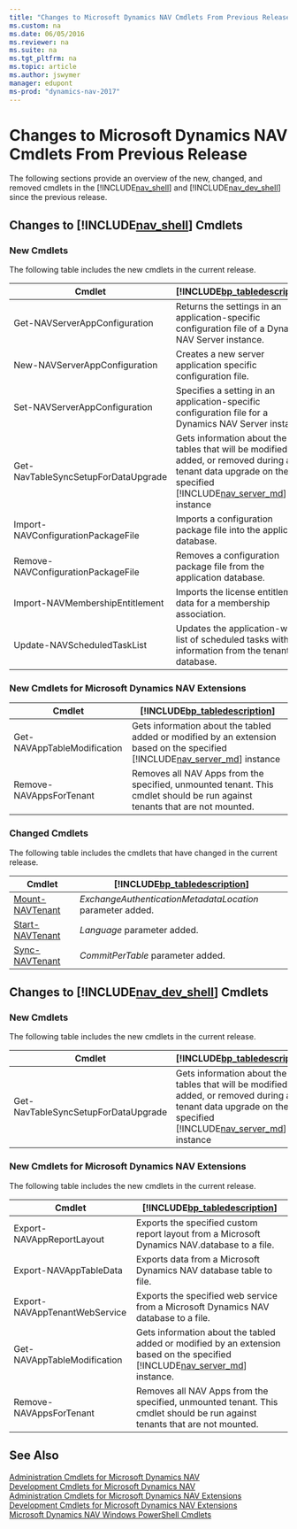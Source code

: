 ```yaml
---
title: "Changes to Microsoft Dynamics NAV Cmdlets From Previous Release"
ms.custom: na
ms.date: 06/05/2016
ms.reviewer: na
ms.suite: na
ms.tgt_pltfrm: na
ms.topic: article
ms.author: jswymer
manager: edupont
ms-prod: "dynamics-nav-2017"
---
```

# Changes to Microsoft Dynamics NAV Cmdlets From Previous Release
The following sections provide an overview of the new, changed, and removed cmdlets in the [!INCLUDE[nav_shell](includes/nav_shell_md.md)] and [!INCLUDE[nav_dev_shell](includes/nav_dev_shell_md.md)] since the previous release.  

## Changes to [!INCLUDE[nav_shell](includes/nav_shell_md.md)] Cmdlets  

### New Cmdlets  
 The following table includes the new cmdlets in the current release.  

|Cmdlet|[!INCLUDE[bp_tabledescription](includes/bp_tabledescription_md.md)]|  
|------------|---------------------------------------|  
|Get-NAVServerAppConfiguration|Returns the settings in an application-specific configuration file of a Dynamics NAV Server instance.|  
|New-NAVServerAppConfiguration|Creates a new server application specific configuration file.|  
|Set-NAVServerAppConfiguration|Specifies a setting in an application-specific configuration file for a Dynamics NAV Server instance.|  
|Get-NavTableSyncSetupForDataUpgrade|Gets information about the tables that will be modified, added, or removed during a tenant data upgrade on the specified  [!INCLUDE[nav_server_md](includes/nav_server_md.md)] instance|
|Import-NAVConfigurationPackageFile|Imports a configuration package file into the application database.|  
|Remove-NAVConfigurationPackageFile| Removes a configuration package file from the application database.|  
|Import-NAVMembershipEntitlement|Imports the license entitlement data for a membership association.|  
|Update-NAVScheduledTaskList|Updates the application-wide list of scheduled tasks with the information from the tenant database.|  

<!-- A number of other new cmdlets are available in the [!INCLUDE[nav_shell](includes/nav_shell_md.md)] but are not yet listed here. For a full list, see [Administration Cmdlets for Microsoft Dynamics NAV Extensions](http://go.microsoft.com/fwlink/?LinkID=626874).  -->

### New Cmdlets for Microsoft Dynamics NAV Extensions

|Cmdlet|[!INCLUDE[bp_tabledescription](includes/bp_tabledescription_md.md)]|  
|------------|---------------------------------------|  
|Get-NAVAppTableModification|Gets information about the tabled added or modified by an extension based on the specified [!INCLUDE[nav_server_md](includes/nav_server_md.md)] instance|
|Remove-NAVAppsForTenant| Removes all NAV Apps from the specified, unmounted tenant. This cmdlet should be run against tenants that are not mounted.|

### Changed Cmdlets  
 The following table includes the cmdlets that have changed in the current release.  

|Cmdlet|[!INCLUDE[bp_tabledescription](includes/bp_tabledescription_md.md)]|  
|------------|---------------------------------------|  
|[Mount-NAVTenant](http://go.microsoft.com/fwlink/?LinkID=401372)|*ExchangeAuthenticationMetadataLocation* parameter added.|  
|[Start-NAVTenant](http://go.microsoft.com/fwlink/?LinkID=401399)|*Language* parameter added.|  
|[Sync-NAVTenant](http://go.microsoft.com/fwlink/?LinkID=401399)|*CommitPerTable* parameter added.|  

## Changes to [!INCLUDE[nav_dev_shell](includes/nav_dev_shell_md.md)] Cmdlets  

### New Cmdlets  
 The following table includes the new cmdlets in the current release.  

|Cmdlet|[!INCLUDE[bp_tabledescription](includes/bp_tabledescription_md.md)]|  
|------------|---------------------------------------|  
|Get-NavTableSyncSetupForDataUpgrade|Gets information about the tables that will be modified, added, or removed during a tenant data upgrade on the specified  [!INCLUDE[nav_server_md](includes/nav_server_md.md)] instance|

### New Cmdlets for Microsoft Dynamics NAV Extensions
 The following table includes the new cmdlets in the current release.  

|Cmdlet|[!INCLUDE[bp_tabledescription](includes/bp_tabledescription_md.md)]|  
|------------|---------------------------------------|  
|Export-NAVAppReportLayout|Exports the specified custom report layout from a Microsoft Dynamics NAV.database to a file.|  
|Export-NAVAppTableData | Exports data from a Microsoft Dynamics NAV database table to file.|  
|Export-NAVAppTenantWebService| Exports the specified web service from a Microsoft Dynamics NAV database to a file.|
|Get-NAVAppTableModification|Gets information about the tabled added or modified by an extension based on the specified [!INCLUDE[nav_server_md](includes/nav_server_md.md)] instance.|
|Remove-NAVAppsForTenant| Removes all NAV Apps from the specified, unmounted tenant. This cmdlet should be run against tenants that are not mounted.|

<!-- >  A number of other new cmdlets are available in the [!INCLUDE[nav_dev_shell](includes/nav_dev_shell_md.md)] but are not yet listed here. For a full list, see [Development Cmdlets for Microsoft Dynamics NAV Extensions](http://go.microsoft.com/fwlink/?LinkId=626875). -->


## See Also  
 [Administration Cmdlets for Microsoft Dynamics NAV](http://go.microsoft.com/fwlink/?LinkID=296818)   
 [Development Cmdlets for Microsoft Dynamics NAV](http://go.microsoft.com/fwlink/?LinkId=397980)   
 [Administration Cmdlets for Microsoft Dynamics NAV Extensions](http://go.microsoft.com/fwlink/?LinkID=626874)   
 [Development Cmdlets for Microsoft Dynamics NAV Extensions](http://go.microsoft.com/fwlink/?LinkId=626875)   
 [Microsoft Dynamics NAV Windows PowerShell Cmdlets](Microsoft-Dynamics-NAV-Windows-PowerShell-Cmdlets.md)
